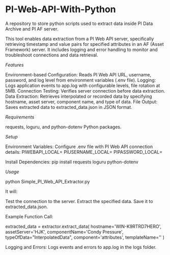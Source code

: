 # PI-Web-API-With-Python
A repository to store python scripts used to extract data inside PI Data Archive and PI AF server.

This tool enables data extraction from a PI Web API server, specifically retrieving timestamp and value pairs for specified attributes in an AF (Asset Framework) server. It includes logging and error handling to monitor and troubleshoot connections and data retrieval.

*Features*

Environment-based Configuration: Reads PI Web API URL, username, password, and log level from environment variables (.env file).
Logging: Logs application events to app.log with configurable levels, file rotation at 5MB.
Connection Testing: Verifies server connection before data extraction.
Data Extraction: Retrieves interpolated or recorded data by specifying hostname, asset server, component name, and type of data.
File Output: Saves extracted data to extracted_data.json in JSON format.

*Requirements*

requests, loguru, and python-dotenv Python packages.

*Setup*

Environment Variables: Configure .env file with PI Web API connection details:
PIWEBAPI_LOCAL=<PI Web API URL>
PIUSERNAME_LOCAL=<Username>
PIPASSWORD_LOCAL=<Password>

Install Dependencies:
pip install requests loguru python-dotenv

*Usage*

python Simple_PI_Web_API_Extractor.py

It will:

Test the connection to the server.
Extract the specified data.
Save it to extracted_data.json.

Example Function Call:

extracted_data = extractor.extract_data(
    hostname='WIN-K9RTRD7HERO', 
    assetServer='HJK', 
    componentName='Condy Pressure', 
    typeOfData="InterpolatedData", 
    component='attributes', 
    templateName=''
)

Logging and Errors: Logs events and errors to app.log in the logs folder.
